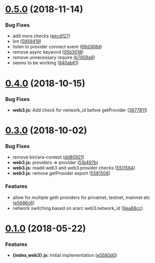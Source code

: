 # [0.5.0](https://github.com/AraBlocks/ara-context/compare/0.4.0...0.5.0) (2018-11-14)


### Bug Fixes

* add more checks ([eecd127](https://github.com/AraBlocks/ara-context/commit/eecd127))
* lint ([5959419](https://github.com/AraBlocks/ara-context/commit/5959419))
* listen to provider connect event ([69d368d](https://github.com/AraBlocks/ara-context/commit/69d368d))
* remove async keyword ([05b3018](https://github.com/AraBlocks/ara-context/commit/05b3018))
* remove unnecessary require ([b7859a8](https://github.com/AraBlocks/ara-context/commit/b7859a8))
* seems to be working ([840ab61](https://github.com/AraBlocks/ara-context/commit/840ab61))



# [0.4.0](https://github.com/AraBlocks/ara-context/compare/0.3.0...0.4.0) (2018-10-15)


### Bug Fixes

* **web3.js:** Add check for network_id before getProvider ([3677811](https://github.com/AraBlocks/ara-context/commit/3677811))



# [0.3.0](https://github.com/AraBlocks/ara-context/compare/0.1.0...0.3.0) (2018-10-02)


### Bug Fixes

* remove bin/ara-context ([dd80921](https://github.com/AraBlocks/ara-context/commit/dd80921))
* **web3.js:** providers => provider ([51b497b](https://github.com/AraBlocks/ara-context/commit/51b497b))
* **web3.js:** readd web3 and web3.provider checks ([5511564](https://github.com/AraBlocks/ara-context/commit/5511564))
* **web3.js:** remove getProvider export ([5581508](https://github.com/AraBlocks/ara-context/commit/5581508))


### Features

* allow for multiple geth providers for privatnet, testnet, mainnet etc ([e5686c6](https://github.com/AraBlocks/ara-context/commit/e5686c6))
* network switching based on ararc web3.network_id ([9ea88cc](https://github.com/AraBlocks/ara-context/commit/9ea88cc))



# [0.1.0](https://github.com/AraBlocks/ara-context/compare/e5580d0...0.1.0) (2018-05-22)


### Features

* **{index,web3}.js:** Initial implementation ([e5580d0](https://github.com/AraBlocks/ara-context/commit/e5580d0))



